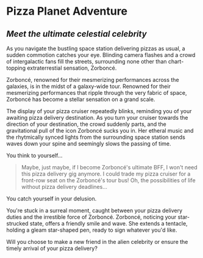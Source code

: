 # Pizza Planet Adventure
## *Meet the ultimate celestial celebrity*

As you navigate the bustling space station delivering pizzas as usual, a sudden commotion catches your eye. Blinding camera flashes and a crowd of intergalactic fans fill the streets, surrounding none other than chart-topping extraterrestial sensation, Zorboncé.

Zorboncé, renowned for their mesmerizing performances across the galaxies, is in the midst of a galaxy-wide tour. Renowned for their mesmerizing performances that ripple through the very fabric of space, Zorboncé has become a stellar sensation on a grand scale.

The display of your pizza cruiser repeatedly blinks, reminding you of your awaiting pizza delivery destination. As you turn your cruiser towards the direction of your destination, the crowd suddenly parts, and the gravitational pull of the icon Zorboncé sucks you in. Her etheral music and the rhytmically synced lights from the surrounding space station sends waves down your spine and seemingly slows the passing of time.

You think to yourself...

> Maybe, just maybe, if I become Zorboncé's ultimate BFF, I won't need this pizza delivery gig anymore. I could trade my pizza cruiser for a front-row seat on the Zorboncé's tour bus! Oh, the possibilities of life without pizza delivery deadlines...

You catch yourself in your delusion. 

You're stuck in a surreal moment, caught between your pizza delivery duties and the irrestible force of Zorboncé. Zorboncé, noticing your star-strucked state, offers a friendly smile and wave. She extends a tentacle, holding a gleam star-shaped pen, ready to sign whatever you'd like.

Will you choose to make a new friend in the alien celebrity or ensure the timely arrival of your pizza delivery?